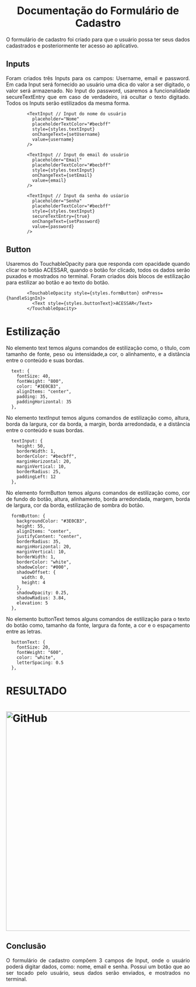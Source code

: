 <h1 align="center"> Documentação do Formulário de Cadastro</h1>

<p align="justify"> O formulário de cadastro foi criado para que o usuário possa ter seus dados cadastrados e posteriormente ter acesso ao aplicativo.</p>

<h2> Inputs</h2>
<p align="justify"> Foram criados três Inputs para os campos: Username, email e password. Em cada Input será fornecido ao usuário uma dica do valor a ser digitado, o valor será armazenado. No Input do password, usaremos a funcionalidade secureTextEntry que em caso de verdadeiro, irá ocultar o texto digitado. Todos os Inputs serão estilizados da mesma forma.</p>

```
        <TextInput // Input do nome do usuário
          placeholder="Nome"
          placeholderTextColor="#becbff"
          style={styles.textInput}
          onChangeText={setUsername}
          value={username}
        />

        <TextInput // Input do email do usuário
          placeholder="Email"
          placeholderTextColor="#becbff"
          style={styles.textInput}
          onChangeText={setEmail}
          value={email}
        />

        <TextInput // Input da senha do usúario
          placeholder="Senha"
          placeholderTextColor="#becbff"
          style={styles.textInput}
          secureTextEntry={true}
          onChangeText={setPassword}
          value={password}
        />
```

<h2> Button </h2>
<p align="justify"> Usaremos do TouchableOpacity para que responda com opacidade quando clicar no botão ACESSAR, quando o botão for clicado, todos os dados serão puxados e mostrados no terminal. Foram criados dois blocos de estilização para estilizar ao botão e ao texto do botão.</p>

```
        <TouchableOpacity style={styles.formButton} onPress={handleSignIn}>
          <Text style={styles.buttonText}>ACESSAR</Text>
        </TouchableOpacity>
```

<h1>Estilização</h1>
<p align="justify"> No elemento text temos alguns comandos de estilização como, o título, com tamanho de fonte, peso ou intensidade,a cor, o alinhamento, e a distância entre o conteúdo e suas bordas.</P>

```
  text: {
    fontSize: 40,
    fontWeight: "800", 
    color: "#3E0CB3",
    alignItems: "center", 
    padding: 35,
    paddingHorizontal: 35
  },
```
<p align="justify"> No elemento textInput temos alguns comandos de estilização como, altura, borda da largura, cor da borda, a margin, borda arredondada, e a distância entre o conteúdo e suas bordas.</p>

```
  textInput: {
    height: 50,
    borderWidth: 1,
    borderColor: "#becbff",
    marginHorizontal: 20,
    marginVertical: 10,
    borderRadius: 25,
    paddingLeft: 12
  },
```

<p align="justify"> No elemento formButton temos alguns comandos de estilização como, cor de fundo do botão, altura, alinhamento, borda arredondada, margem, borda de largura, cor da borda, estilização de sombra do botão.</p>

```
  formButton: {
    backgroundColor: "#3E0CB3",
    height: 55,
    alignItems: "center",
    justifyContent: "center",
    borderRadius: 35,
    marginHorizontal: 20,
    marginVertical: 10,
    borderWidth: 1,
    borderColor: "white",
    shadowColor: "#000", 
    shadowOffset: {
      width: 0,
      height: 4
    },
    shadowOpacity: 0.25,
    shadowRadius: 3.84,
    elevation: 5
  },
```
<p align="justify">No elemento buttonText temos alguns comandos de estilização para o texto do botão como, tamanho da fonte, largura da fonte, a cor e o espaçamento entre as letras.</p>

``` 
  buttonText: {
    fontSize: 20,
    fontWeight: "600",
    color: "white",
    letterSpacing: 0.5
  },
```
<h1>RESULTADO<h1>
<img alt="GitHub" src="![printcadastro](https://user-images.githubusercontent.com/128649731/230916437-874c5965-820a-49f5-a437-cb66e0fa3b28.jpg)
" height=600>

<h2>Conclusão</h2>
<p align="justify"> O formulário de cadastro compõem 3 campos de Input, onde o usuário poderá digitar dados, como: nome, email e senha. Possui um botão que ao ser tocado pelo usuário, seus dados serão enviados, e mostrados no terminal.</p>
